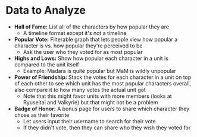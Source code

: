 # Data to Analyze
- **Hall of Fame:** List all of the characters by how popular they are
    - A timeline format except it's not a timeline
- **Popular Vote:** Filterable graph that lets people view how popular a character is vs. how popular they're perceived to be
    - Ask the user who they voted for as most popular
- **Highs and Lows:** Show how popular each character in a unit is compared to the unit itself
    - Example: Madara is quite popular but MaM is wildly unpopular
- **Power of Friendship:** Stack the votes for each character in a unit on top of each other to see which unit has the most popular characters overall, also compare it to how many votes the actual unit got
    - Note that this might favor units with more members (looks at Ryuseitai and Valkyrie) but that might not be a problem
- **Badge of Honor:** A bonus page for users to share which character they chose as their favorite
    - Let users input their username to search for their vote
    - If they didn't vote, then they can share who they wish they voted for